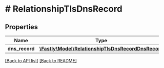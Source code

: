 # # RelationshipTlsDnsRecord

## Properties

Name | Type | Description | Notes
------------ | ------------- | ------------- | -------------
**dns_record** | [**\Fastly\Model\RelationshipTlsDnsRecordDnsRecord**](RelationshipTlsDnsRecordDnsRecord.md) |  | [optional] 


[[Back to API list]](../../README.md#endpoints) [[Back to README]](../../README.md)
